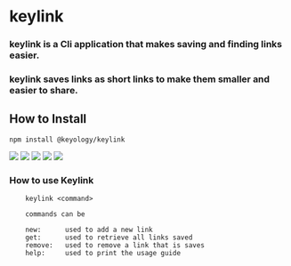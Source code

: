 # keylink

### keylink is a Cli application that makes saving and finding links easier.

### keylink saves links as short links to make them smaller and easier to share. 




## How to Install 

```npm install @keyology/keylink```

![](https://img.shields.io/github/issues/Keyology/keylink.svg)
![](https://img.shields.io/github/forks/Keyology/keylink.svg)
![](https://img.shields.io/github/stars/Keyology/keylink.svg)
![](https://img.shields.io/github/license/Keyology/keylink.svg)
![](https://img.shields.io/twitter/url/https/github.com/Keyology/keylink.svg?style=social)

### How to use Keylink
```
    keylink <command> 

    commands can be 

    new:      used to add a new link
    get:      used to retrieve all links saved
    remove:   used to remove a link that is saves
    help:     used to print the usage guide


```



